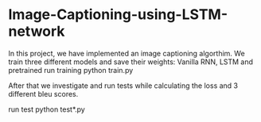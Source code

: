 # Image-Captioning-using-LSTM-network

In this project, we have implemented an image captioning algorthim.
We train three different models and save their weights: Vanilla RNN, LSTM and pretrained
run training
python train.py

After that we investigate and run tests while calculating the loss and 3 different bleu scores.

run test
python test*.py 
